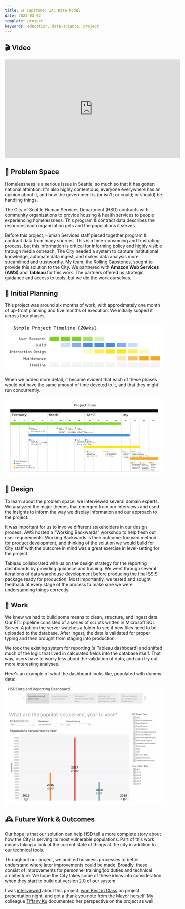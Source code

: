 ```yaml
---
title: 📊 Capstone: IAC Data Model
date: 2023-03-02
template: project
keywords: education, data-science, project
---
```

## 🎬 Video


<iframe width="560" height="315"
src="https://www.youtube.com/embed/CHX1ZGw5k_o" 
frameborder="0" 
allow="accelerometer; autoplay; encrypted-media; gyroscope; picture-in-picture" 
allowfullscreen></iframe>

## 🤔 Problem Space
Homelessness is a serious issue in Seattle, so much so that it has gotten national attention. It's also highly contentious; everyone everywhere has an opinion about it, and how the government is (or isn't; or could; or should) be handling things.

The City of Seattle Human Services Department (HSD) contracts with community organizations to provide housing & health services to people experiencing homelessness. This program & contract data describes the resources each organization gets and the populations it serves.

Before this project, Human Services staff pieced together program & contract data from many sources. This is a time-consuming and frustrating process, but this information is critical for informing policy and highly visible through media outreach. The City needed a system to capture institutional knowledge, automate data ingest, and makes data analysis more streamlined and trustworthy. My team, the Rolling Capstones, sought to provide this solution to the City. We partnered with **Amazon Web Services (AWS)** and **Tableau** for this work. The partners offered us strategic guidance and access to tools, but we did the work ourselves.

## 📝 Initial Planning
        
This project was around six months of work, with approximately one month of up-front planning and five months of execution. We initially scoped it across four phases.

![Project timeline](./img/capstone-1.png "The project timeline")

When we added more detail, it became evident that each of these phases would not have the same amount of time devoted to it, and that they might run concurrently.

![Project plan](./img/capstone-2.png "The project plan")

## 🎨 Design
          
To learn about the problem space, we interviewed several domain experts. We analyzed the major themes that emerged from our interviews and used the insights to inform the way we display information and our approach to the project.

It was important for us to involve different stakeholders in our design process. AWS hosted a "Working Backwards" workshop to help flesh out user requirements. Working Backwards is their outcome-focused method for product development, and thinking of the solution we would build for City staff with the outcome in mind was a great exercise in level-setting for the project.

Tableau collaborated with us on the design strategy for the reporting dashboards by providing guidance and training. We went through several iterations of data warehouse development before producing the final SSIS package ready for production. Most importantly, we tested and sought feedback at every stage of the process to make sure we were understanding things correctly.

## 💪 Work
We knew we had to build some means to clean, structure, and ingest data. Our ETL pipeline consisted of a series of scripts written in Microsoft SQL Server. A job on the server watches a folder to see if new files need to be uploaded to the database. After ingest, the data is validated for proper typing and then brought from staging into production.

We took the existing system for reporting (a Tableau dashboard) and shifted much of the logic that lived in calculated fields into the database itself. That way, users have to worry less about the validation of data, and can try out more interesting analyses.

Here's an example of what the dashboard looks like, populated with dummy data:

![Example dashboard](./img/capstone-3.png "Example dashboard")

## 🕰 Future Work & Outcomes
Our hope is that our solution can help HSD tell a more complete story about how the City is serving its most vulnerable populations. Part of this work means taking a look at the current state of things at the city in addition to our technical tools.

Throughout our project, we audited business processes to better understand where later improvements could be made. Broadly, these consist of improvements for personnel training/job duties and technical architecture. We hope the City takes some of these ideas into consideration when they start to build out version 2.0 of our system.

I was [interviewed](https://ischool.uw.edu/news/2019/05/msim-students-help-seattle-better-serve-homeless-people) about this project, [won Best in Class](https://ischool.uw.edu/news/2019/06/capstone-puts-students-skills-display) on project presentation night, and got a thank you note from the Mayor herself. My colleague [Tiffany Ku](https://www.tkku.me/#/city-of-seattle/) documented her perspective on the project as well.